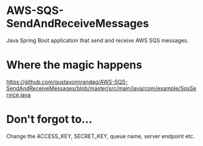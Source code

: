 # AWS-SQS-SendAndReceiveMessages
Java Spring Boot application that send and receive AWS SQS messages.

# Where the magic happens
https://github.com/gustavomirandag/AWS-SQS-SendAndReceiveMessages/blob/master/src/main/java/com/example/SqsService.java

# Don't forgot to...
Change the ACCESS_KEY, SECRET_KEY, queue name, server endpoint etc.
